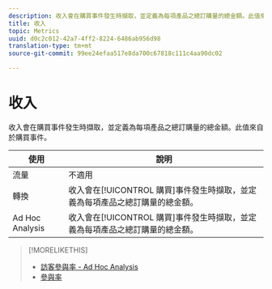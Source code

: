```yaml
---
description: 收入會在購買事件發生時擷取，並定義為每項產品之總訂購量的總金額。此值來自於購買事件。
title: 收入
topic: Metrics
uuid: d0c2c012-42a7-4ff2-8224-6486ab956d98
translation-type: tm+mt
source-git-commit: 99ee24efaa517e8da700c67818c111c4aa90dc02

---
```



# 收入

收入會在購買事件發生時擷取，並定義為每項產品之總訂購量的總金額。此值來自於購買事件。

| 使用 | 說明 |
|---|---|
| 流量 | 不適用 |
| 轉換 | 收入會在[!UICONTROL 購買]事件發生時擷取，並定義為每項產品之總訂購量的總金額。 |
| Ad Hoc Analysis | 收入會在[!UICONTROL 購買]事件發生時擷取，並定義為每項產品之總訂購量的總金額。 |

>[!MORELIKETHIS]
>
>* [訪客參與率 - Ad Hoc Analysis](/help/components/c-variables/c-metrics/metrics-visitor-participation.md)
>* [參與率](/help/components/c-variables/c-metrics/metrics-participation.md)

